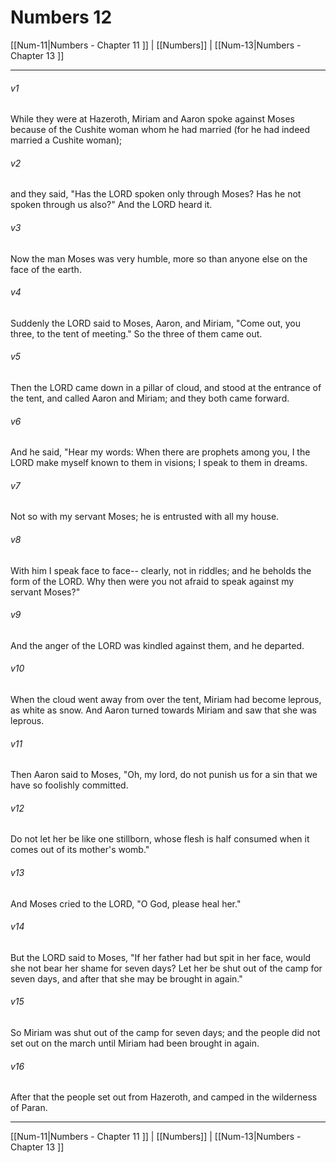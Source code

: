 # Numbers 12

[[Num-11|Numbers - Chapter 11 ]] | [[Numbers]] | [[Num-13|Numbers - Chapter 13 ]]
***

###### v1
While they were at Hazeroth, Miriam and Aaron spoke against Moses because of the Cushite woman whom he had married (for he had indeed married a Cushite woman);
###### v2
and they said, "Has the LORD spoken only through Moses? Has he not spoken through us also?" And the LORD heard it.
###### v3
Now the man Moses was very humble, more so than anyone else on the face of the earth.
###### v4
Suddenly the LORD said to Moses, Aaron, and Miriam, "Come out, you three, to the tent of meeting." So the three of them came out.
###### v5
Then the LORD came down in a pillar of cloud, and stood at the entrance of the tent, and called Aaron and Miriam; and they both came forward.
###### v6
And he said, "Hear my words: When there are prophets among you, I the LORD make myself known to them in visions; I speak to them in dreams.
###### v7
Not so with my servant Moses; he is entrusted with all my house.
###### v8
With him I speak face to face-- clearly, not in riddles; and he beholds the form of the LORD. Why then were you not afraid to speak against my servant Moses?"
###### v9
And the anger of the LORD was kindled against them, and he departed.
###### v10
When the cloud went away from over the tent, Miriam had become leprous, as white as snow. And Aaron turned towards Miriam and saw that she was leprous.
###### v11
Then Aaron said to Moses, "Oh, my lord, do not punish us for a sin that we have so foolishly committed.
###### v12
Do not let her be like one stillborn, whose flesh is half consumed when it comes out of its mother's womb."
###### v13
And Moses cried to the LORD, "O God, please heal her."
###### v14
But the LORD said to Moses, "If her father had but spit in her face, would she not bear her shame for seven days? Let her be shut out of the camp for seven days, and after that she may be brought in again."
###### v15
So Miriam was shut out of the camp for seven days; and the people did not set out on the march until Miriam had been brought in again.
###### v16
After that the people set out from Hazeroth, and camped in the wilderness of Paran.

***

[[Num-11|Numbers - Chapter 11 ]] | [[Numbers]] | [[Num-13|Numbers - Chapter 13 ]]
